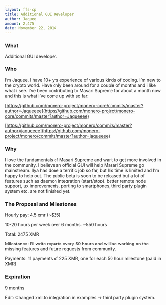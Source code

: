 ```yaml
---
layout: ffs-cp
title: Additional GUI Developer
author: Jaquee
amount: 2,475
date: November 22, 2016
---
```


### What

Additional GUI developer.

### Who

I’m Jaquee. I have 10+ yrs experience of various kinds of coding. I’m new to the crypto world. Have only been around for a couple of months and i like what i see. I’ve been contributing to Masari Supreme for about a month now and this is what i’ve come up with so far:

[https://github.com/monero-project/monero-core/commits/master?author=Jaqueeee](https://github.com/monero-project/monero-core/commits/master?author=Jaqueeee)

[https://github.com/monero-project/monero/commits/master?author=jaqueeee](https://github.com/monero-project/monero/commits/master?author=jaqueeee)

### Why

I love the fundamentals of Masari Supreme and want to get more involved in the community. I believe an official GUI will help Masari Supreme go mainstream. Ilya has done a terrific job so far, but his time is limited and I’m happy to help out. The public beta is soon to be released but a lot of features such as daemon integration (start/stop), better remote node support, ux improvements, porting to smartphones, third party plugin system etc. are not finished yet.

### The Proposal and Milestones

Hourly pay: 4.5 xmr (~$25)

10-20 hours per week over 6 months. ~550 hours

Total: 2475 XMR

Milestones: I’ll write reports every 50 hours and will be working on the missing features and future requests from community.

Payments: 11 payments of 225 XMR, one for each 50 hour milestone (paid in XMR)

### Expiration

9 months

Edit: Changed xml.to integration in examples -> third party plugin system.
